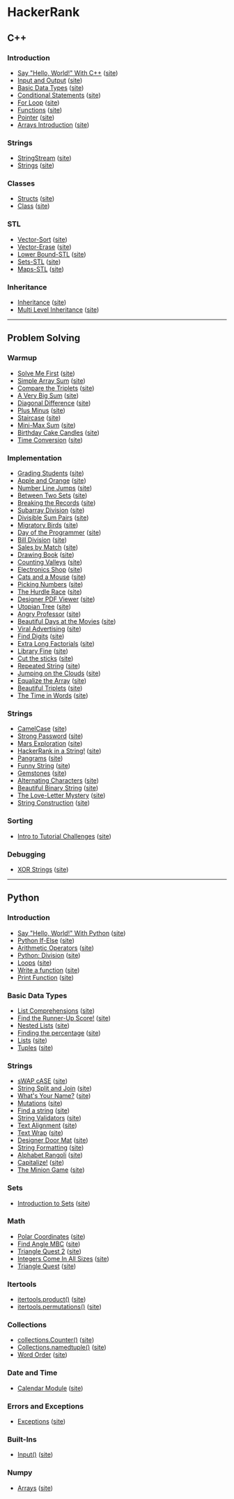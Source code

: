 # HackerRank

## C++
### Introduction
- [Say "Hello, World!" With C++](./C++/cpp-hello-world.cpp) ([site](https://www.hackerrank.com/challenges/cpp-hello-world/))
- [Input and Output](./C++/cpp-input-and-output.cpp) ([site](https://www.hackerrank.com/challenges/cpp-input-and-output/))
- [Basic Data Types](./C++/c-tutorial-basic-data-types.cpp) ([site](https://www.hackerrank.com/challenges/c-tutorial-basic-data-types/))
- [Conditional Statements](./C++/c-tutorial-conditional-if-else.cpp) ([site](https://www.hackerrank.com/challenges/c-tutorial-conditional-if-else/))
- [For Loop](./C++/c-tutorial-for-loop.cpp) ([site](https://www.hackerrank.com/challenges/c-tutorial-for-loop/))
- [Functions](./C++/c-tutorial-functions.cpp) ([site](https://www.hackerrank.com/challenges/c-tutorial-functions/))
- [Pointer](./C++/c-tutorial-pointer.cpp) ([site](https://www.hackerrank.com/challenges/c-tutorial-pointer/))
- [Arrays Introduction](./C++/arrays-introduction.cpp) ([site](https://www.hackerrank.com/challenges/arrays-introduction/))

### Strings
- [StringStream](./C++/c-tutorial-stringstream.cpp) ([site](https://www.hackerrank.com/challenges/c-tutorial-stringstream/))
- [Strings](./C++/c-tutorial-strings.cpp) ([site](https://www.hackerrank.com/challenges/c-tutorial-strings/))

### Classes
- [Structs](./C++/c-tutorial-structs.cpp) ([site](https://www.hackerrank.com/challenges/c-tutorial-structs/))
- [Class](./C++/c-tutorial-class.cpp) ([site](https://www.hackerrank.com/challenges/c-tutorial-class/))

### STL
- [Vector-Sort](./C++/vector-sort.cpp) ([site](https://www.hackerrank.com/challenges/vector-sort/))
- [Vector-Erase](./C++/vector-erase.cpp) ([site](https://www.hackerrank.com/challenges/vector-erase/))
- [Lower Bound-STL](./C++/cpp-lower-bound.cpp) ([site](https://www.hackerrank.com/challenges/cpp-lower-bound/))
- [Sets-STL](./C++/cpp-sets.cpp) ([site](https://www.hackerrank.com/challenges/cpp-sets/))
- [Maps-STL](./C++/cpp-maps.cpp) ([site](https://www.hackerrank.com/challenges/cpp-maps/))

### Inheritance
- [Inheritance](./C++/inheritance-introduction.cpp) ([site](https://www.hackerrank.com/challenges/inheritance-introduction/))
- [Multi Level Inheritance](./C++/multi-level-inheritance-cpp.cpp) ([site](https://www.hackerrank.com/challenges/multi-level-inheritance-cpp/))

---

## Problem Solving
### Warmup
- [Solve Me First](./Problem%20Solving/Solve%20Me%20First/) ([site](https://www.hackerrank.com/challenges/solve-me-first/))
- [Simple Array Sum](./Problem%20Solving/Simple%20Array%20Sum/) ([site](https://www.hackerrank.com/challenges/simple-array-sum/))
- [Compare the Triplets](./Problem%20Solving/Compare%20the%20Triplets/) ([site](https://www.hackerrank.com/challenges/compare-the-triplets/))
- [A Very Big Sum](./Problem%20Solving/A%20Very%20Big%20Sum/) ([site](https://www.hackerrank.com/challenges/a-very-big-sum/))
- [Diagonal Difference](./Problem%20Solving/Diagonal%20Difference/) ([site](https://www.hackerrank.com/challenges/diagonal-difference/))
- [Plus Minus](./Problem%20Solving/Plus%20Minus/) ([site](https://www.hackerrank.com/challenges/plus-minus/))
- [Staircase](./Problem%20Solving/Staircase/) ([site](https://www.hackerrank.com/challenges/staircase/))
- [Mini-Max Sum](./Problem%20Solving/Mini-Max%20Sum/) ([site](https://www.hackerrank.com/challenges/mini-max-sum/))
- [Birthday Cake Candles](./Problem%20Solving/Birthday%20Cake%20Candles/) ([site](https://www.hackerrank.com/challenges/birthday-cake-candles/))
- [Time Conversion](./Problem%20Solving/Time%20Conversion/) ([site](https://www.hackerrank.com/challenges/time-conversion/))

### Implementation
- [Grading Students](./Problem%20Solving/Grading%20Students/) ([site](https://www.hackerrank.com/challenges/grading/))
- [Apple and Orange](./Problem%20Solving/Apple%20and%20Orange/) ([site](https://www.hackerrank.com/challenges/apple-and-orange/))
- [Number Line Jumps](./Problem%20Solving/Number%20Line%20Jumps/) ([site](https://www.hackerrank.com/challenges/kangaroo/))
- [Between Two Sets](./Problem%20Solving/Between%20Two%20Sets/) ([site](https://www.hackerrank.com/challenges/between-two-sets/))
- [Breaking the Records](./Problem%20Solving/Breaking%20the%20Records/) ([site](https://www.hackerrank.com/challenges/breaking-best-and-worst-records/))
- [Subarray Division](./Problem%20Solving/Subarray%20Division/) ([site](https://www.hackerrank.com/challenges/the-birthday-bar/))
- [Divisible Sum Pairs](./Problem%20Solving/Divisible%20Sum%20Pairs/) ([site](https://www.hackerrank.com/challenges/divisible-sum-pairs/))
- [Migratory Birds](./Problem%20Solving/Migratory%20Birds/) ([site](https://www.hackerrank.com/challenges/migratory-birds/))
- [Day of the Programmer](./Problem%20Solving/Day%20of%20the%20Programmer/) ([site](https://www.hackerrank.com/challenges/day-of-the-programmer/))
- [Bill Division](./Problem%20Solving/Bill%20Division/) ([site](https://www.hackerrank.com/challenges/bon-appetit/))
- [Sales by Match](./Problem%20Solving/Sales%20by%20Match/) ([site](https://www.hackerrank.com/challenges/sock-merchant/))
- [Drawing Book](./Problem%20Solving/Drawing%20Book/) ([site](https://www.hackerrank.com/challenges/drawing-book/))
- [Counting Valleys](./Problem%20Solving/Counting%20Valleys/) ([site](https://www.hackerrank.com/challenges/counting-valleys/))
- [Electronics Shop](./Problem%20Solving/Electronics%20Shop/) ([site](https://www.hackerrank.com/challenges/electronics-shop/))
- [Cats and a Mouse](./Problem%20Solving/Cats%20and%20a%20Mouse/) ([site](https://www.hackerrank.com/challenges/cats-and-a-mouse/))
- [Picking Numbers](./Problem%20Solving/Picking%20Numbers/) ([site](https://www.hackerrank.com/challenges/picking-numbers/))
- [The Hurdle Race](./Problem%20Solving/The%20Hurdle%20Race/) ([site](https://www.hackerrank.com/challenges/the-hurdle-race))
- [Designer PDF Viewer](./Problem%20Solving/Designer%20PDF%Viewer) ([site](https://www.hackerrank.com/challenges/designer-pdf-viewer))
- [Utopian Tree](./Problem%20Solving/Utopian%20Tree) ([site](https://www.hackerrank.com/challenges/utopian-tree))
- [Angry Professor](./Problem%20Solving/Angry%20Professor) ([site](https://www.hackerrank.com/challenges/angry-professor))
- [Beautiful Days at the Movies](./Problem%20Solving/Beautiful%20Days%20at%20the%20Movies) ([site](https://www.hackerrank.com/challenges/beautiful-days-at-the-movies))
- [Viral Advertising](./Problem%20Solving/Viral%20Advertising) ([site](https://www.hackerrank.com/challenges/strange-advertising))
- [Find Digits](./Problem%20Solving/Find%20Digits) ([site](https://www.hackerrank.com/challenges/find-digits))
- [Extra Long Factorials](./Problem%20Solving/Extra%20Long%20Factorials) ([site](https://www.hackerrank.com/challenges/extra-long-factorials))
- [Library Fine](./Problem%20Solving/Library%20Fine) ([site](https://www.hackerrank.com/challenges/library-fine))
- [Cut the sticks](./Problem%20Solving/Cut%20the%20sticks) ([site](https://www.hackerrank.com/challenges/cut-the-sticks))
- [Repeated String](./Problem%20Solving/Repeated%20String) ([site](https://www.hackerrank.com/challenges/repeated-string))
- [Jumping on the Clouds](./Problem%20Solving/Jumping%20on%20the%20Clouds) ([site](https://www.hackerrank.com/challenges/jumping-on-the-clouds))
- [Equalize the Array](./Problem%20Solving/Equalize%20the%20Array) ([site](https://www.hackerrank.com/challenges/equality-in-a-array))
- [Beautiful Triplets](./Problem%20Solving/Beautiful%20Triplets) ([site](https://www.hackerrank.com/challenges/beautiful-triplets))
- [The Time in Words](./Problem%20Solving/The%20Time%20in%20Words) ([site](https://www.hackerrank.com/challenges/the-time-in-words))

### Strings
- [CamelCase](./Problem%20Solving/CamelCase) ([site](https://www.hackerrank.com/challenges/camelcase/))
- [Strong Password](./Problem%20Solving/Strong%20Password) ([site](https://www.hackerrank.com/challenges/strong-password/))
- [Mars Exploration](./Problem%20Solving/Mars%20Exploration) ([site](https://www.hackerrank.com/challenges/mars-exploration/))
- [HackerRank in a String!](./Problem%20Solving/HackerRank%20in%20a%20String!) ([site](https://www.hackerrank.com/challenges/hackerrank-in-a-string/))
- [Pangrams](./Problem%20Solving/Pangrams) ([site](https://www.hackerrank.com/challenges/pangrams))
- [Funny String](./Problem%20Solving/Funny%20String) ([site](https://www.hackerrank.com/challenges/funny-string/))
- [Gemstones](./Problem%20Solving/Gemstones) ([site](https://www.hackerrank.com/challenges/gem-stones/))
- [Alternating Characters](./Problem%20Solving/Alternating%20Characters) ([site](https://www.hackerrank.com/challenges/alternating-characters/))
- [Beautiful Binary String](./Problem%20Solving/Beautiful%20Binary%20String) ([site](https://www.hackerrank.com/challenges/beautiful-binary-string/))
- [The Love-Letter Mystery](./Problem%20Solving/The%20Love-Letter%20Mystery) ([site](https://www.hackerrank.com/challenges/the-love-letter-mystery/))
- [String Construction](./Problem%20Solving/String%20Construction) ([site](https://www.hackerrank.com/challenges/string-construction/))

### Sorting
- [Intro to Tutorial Challenges](./Problem%20Solving/Intro%20to%20Tutorial%20Challenges) ([site](https://www.hackerrank.com/challenges/tutorial-intro/))

### Debugging
- [XOR Strings](./Problem%20Solving/XOR%20Strings) ([site](https://www.hackerrank.com/challenges/strings-xor/))

---

## Python
### Introduction
- [Say "Hello, World!" With Python](./Python/py-hello-world.py) ([site](https://www.hackerrank.com/challenges/py-hello-world/))
- [Python If-Else](./Python/py-if-else.py) ([site](https://www.hackerrank.com/challenges/py-if-else/))
- [Arithmetic Operators](./Python/python-arithmetic-operators.py) ([site](https://hackerrank.com/challenges/python-arithmetic-operators/))
- [Python: Division](./Python/python-division.py) ([site](https://www.hackerrank.com/challenges/python-division/))
- [Loops](./Python/python-loops.py) ([site](https://www.hackerrank.com/challenges/python-loops/))
- [Write a function](./Python/write-a-function.py) ([site](https://www.hackerrank.com/challenges/write-a-function/))
- [Print Function](./Python/python-print.py) ([site](https://www.hackerrank.com/challenges/python-print/))

### Basic Data Types
- [List Comprehensions](./Python/list-comprehensions.py) ([site](https://www.hackerrank.com/challenges/list-comprehensions/))
- [Find the Runner-Up Score!](./Python/find-second-maximum-number-in-a-list.py) ([site](https://www.hackerrank.com/challenges/find-second-maximum-number-in-a-list/))
- [Nested Lists](./Python/nested-list.py) ([site](https://www.hackerrank.com/challenges/nested-list/))
- [Finding the percentage](./Python/finding-the-percentage.py) ([site](https://www.hackerrank.com/challenges/finding-the-percentage/))
- [Lists](./Python/python-lists.py) ([site](https://www.hackerrank.com/challenges/python-lists/))
- [Tuples](./Python/python-tuples.py) ([site](https://www.hackerrank.com/challenges/python-tuples/))

### Strings
- [sWAP cASE](./Python/swap-case.py) ([site](https://www.hackerrank.com/challenges/swap-case/))
- [String Split and Join](./Python/python-split-string-and-join.py) ([site](https://www.hackerrank.com/challenges/python-split-string-and-join/))
- [What's Your Name?](./Python/whats-your-name.py) ([site](https://www.hackerrank.com/challenges/whats-your-name/))
- [Mutations](./Python/python-mutations.py) ([site](https://www.hackerrank.com/challenges/python-mutations/))
- [Find a string](./Python/find-a-string.py) ([site](https://www.hackerrank.com/challenges/find-a-string/))
- [String Validators](./Python/string-validators.py) ([site](https://www.hackerrank.com/challenges/string-validators/))
- [Text Alignment](./Python/text-alignment.py) ([site](https://www.hackerrank.com/challenges/text-alignment/))
- [Text Wrap](./Python/text-wrap.py) ([site](https://www.hackerrank.com/challenges/text-wrap/))
- [Designer Door Mat](./Python/designer-door-mat.py) ([site](https://www.hackerrank.com/challenges/designer-door-mat/))
- [String Formatting](./Python/python-string-formatting.py) ([site](https://www.hackerrank.com/challenges/python-string-formatting/))
- [Alphabet Rangoli](./Python/alphabet-rangoli.py) ([site](https://www.hackerrank.com/challenges/alphabet-rangoli/))
- [Capitalize!](./Python/capitalize.py) ([site](https://www.hackerrank.com/challenges/capitalize/))
- [The Minion Game](./Python/the-minion-game.py) ([site](https://www.hackerrank.com/challenges/the-minion-game/))

### Sets
- [Introduction to Sets](./Python/py-introduction-to-sets.py) ([site](https://www.hackerrank.com/challenges/py-introduction-to-sets/))

### Math
- [Polar Coordinates](./Python/polar-coordinates.py) ([site](https://www.hackerrank.com/challenges/polar-coordinates/))
- [Find Angle MBC](./Python/find-angle.py) ([site](https://www.hackerrank.com/challenges/find-angle/))
- [Triangle Quest 2](./Python/triangle-quest-2.py) ([site](https://www.hackerrank.com/challenges/triangle-quest-2/))
- [Integers Come In All Sizes](./Python/python-integers-come-in-all-sizes.py) ([site](https://www.hackerrank.com/challenges/python-integers-come-in-all-sizes/))
- [Triangle Quest](./Python/python-quest-1.py) ([site](https://www.hackerrank.com/challenges/python-quest-1/))

### Itertools
- [itertools.product()](./Python/itertools-product.py) ([site](https://www.hackerrank.com/challenges/itertools-product/))
- [itertools.permutations()](./Python/itertools-permutations.py) ([site](https://www.hackerrank.com/challenges/itertools-permutations/))

### Collections
- [collections.Counter()](./Python/collections-counter.py) ([site](https://www.hackerrank.com/challenges/collections-counter/))
- [Collections.namedtuple()](./Python/py-collections-namedtuple.py) ([site](https://www.hackerrank.com/challenges/py-collections-namedtuple/))
- [Word Order](./Python/word-order.py) ([site](https://www.hackerrank.com/challenges/word-order/))

### Date and Time
- [Calendar Module](./Python/calendar-module.py) ([site](https://www.hackerrank.com/challenges/calendar-module/))

### Errors and Exceptions
- [Exceptions](./Python/exceptions.py) ([site](https://www.hackerrank.com/challenges/exceptions/))

### Built-Ins
- [Input()](./Python/input.py) ([site](https://www.hackerrank.com/challenges/input/))

### Numpy
- [Arrays](./Python/np-arrays.py) ([site](https://www.hackerrank.com/challenges/np-arrays/))